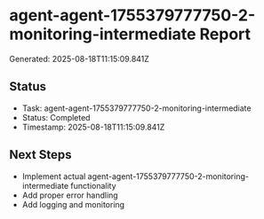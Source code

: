 # agent-agent-1755379777750-2-monitoring-intermediate Report

Generated: 2025-08-18T11:15:09.841Z

## Status
- Task: agent-agent-1755379777750-2-monitoring-intermediate
- Status: Completed
- Timestamp: 2025-08-18T11:15:09.841Z

## Next Steps
- Implement actual agent-agent-1755379777750-2-monitoring-intermediate functionality
- Add proper error handling
- Add logging and monitoring
